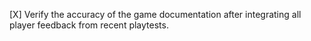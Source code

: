 [X] Verify the accuracy of the game documentation after integrating all player feedback from recent playtests.